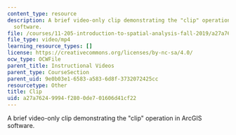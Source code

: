 ```yaml
---
content_type: resource
description: A brief video-only clip demonstrating the "clip" operation in ArcGIS
  software.
file: /courses/11-205-introduction-to-spatial-analysis-fall-2019/a27a76249994f2800de701606d41cf22_MIT11_205F19_clip.mp4
file_type: video/mp4
learning_resource_types: []
license: https://creativecommons.org/licenses/by-nc-sa/4.0/
ocw_type: OCWFile
parent_title: Instructional Videos
parent_type: CourseSection
parent_uid: 9e0b03e1-6583-a583-6d8f-3732072425cc
resourcetype: Other
title: Clip
uid: a27a7624-9994-f280-0de7-01606d41cf22
---
```

A brief video-only clip demonstrating the "clip" operation in ArcGIS software.